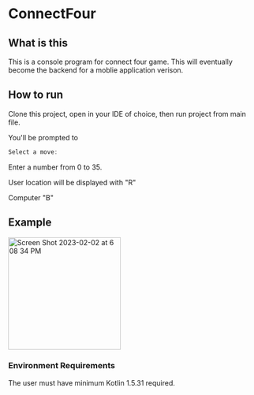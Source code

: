 # ConnectFour
## What is this 
This is a console program for connect four game. This will eventually become the backend for a moblie application verison. 

## How to run 
Clone this project, open in your IDE of choice, then run project from main file.

You'll be prompted to 
```Kotlin
Select a move:
```

Enter a number from 0 to 35.

User location will be displayed with "R"


Computer "B"

## Example 
<img width="228" alt="Screen Shot 2023-02-02 at 6 08 34 PM" src="https://user-images.githubusercontent.com/98360625/216471779-11d2ce29-6a17-4dd9-b893-e514370901d8.png">


### Environment Requirements
The user must have minimum Kotlin 1.5.31 required.

